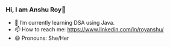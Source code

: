 ### Hi, I am Anshu Roy👋

- 🌱 I’m currently learning DSA using Java.
- 📫 How to reach me: https://www.linkedin.com/in/royanshu/
- 😄 Pronouns: She/Her

